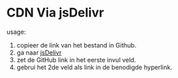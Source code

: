 # CDN Via jsDelivr

usage:
1. copieer de link van het bestand in Github.
2. ga naar [jsDelivr](https://www.jsdelivr.com/github)
3. zet de GitHub link in het eerste invul veld.
4. gebrui het 2de veld als link in de benodigde hyperlink.
